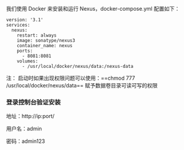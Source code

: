 我们使用 Docker 来安装和运行 Nexus，docker-compose.yml 配置如下：

```
version: '3.1'
services:
  nexus:
    restart: always
    image: sonatype/nexus3
    container_name: nexus
    ports:
      - 8081:8081
    volumes:
      - /usr/local/docker/nexus/data:/nexus-data
```

注： 启动时如果出现权限问题可以使用：==chmod 777 /usr/local/docker/nexus/data== 赋予数据卷目录可读可写的权限

### 登录控制台验证安装

地址：http://ip:port/

用户名：admin

密码：admin123